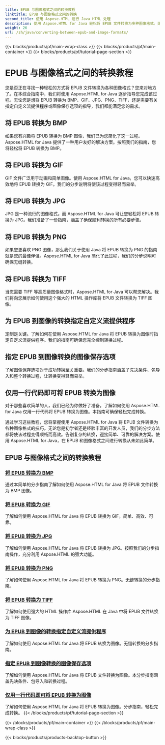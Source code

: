 ```yaml
---
title: EPUB 与图像格式之间的转换教程
linktitle: EPUB 与图像格式之间的转换
second_title: 使用 Aspose.HTML 进行 Java HTML 处理
description: 使用 Aspose.HTML for Java 轻松将 EPUB 文件转换为多种图像格式。无缝转换的分步指南。
weight: 26
url: /zh/java/converting-between-epub-and-image-formats/
---
```


{{< blocks/products/pf/main-wrap-class >}}
{{< blocks/products/pf/main-container >}}
{{< blocks/products/pf/tutorial-page-section >}}

# EPUB 与图像格式之间的转换教程


您是否正在寻找一种轻松的方式将 EPUB 文件转换为各种图像格式？您来对地方了。在本综合指南中，我们将使用 Aspose.HTML for Java 逐步指导您完成该过程。无论您是想将 EPUB 转换为 BMP、GIF、JPG、PNG、TIFF，还是需要有关指定自定义流提供程序或图像保存选项的指导，我们都能满足您的需求。

## 将 EPUB 转换为 BMP
如果您有兴趣将 EPUB 转换为 BMP 图像，我们已为您简化了这一过程。Aspose.HTML for Java 提供了一种用户友好的解决方案。按照我们的指南，您将轻松将 EPUB 转换为 BMP。 

## 将 EPUB 转换为 GIF
GIF 文件广泛用于动画和简单图像。使用 Aspose.HTML for Java，您可以快速高效地将 EPUB 转换为 GIF。我们的分步说明将使该过程变得轻而易举。

## 将 EPUB 转换为 JPG
JPG 是一种流行的图像格式，而 Aspose.HTML for Java 可让您轻松将 EPUB 转换为 JPG。我们准备了一份指南，涵盖了确保顺利转换的所有必要步骤。

## 将 EPUB 转换为 PNG
如果您更喜欢 PNG 图像，那么我们关于使用 Java 将 EPUB 转换为 PNG 的指南就是您的最佳伴侣。Aspose.HTML for Java 简化了此过程，我们的分步说明可确保无缝转换。

## 将 EPUB 转换为 TIFF
当您需要 TIFF 等高质量图像格式时，Aspose.HTML for Java 可以帮您解决。我们将向您展示如何使用这个强大的 HTML 操作库将 EPUB 文件转换为 TIFF 图像。

## 为 EPUB 到图像的转换指定自定义流提供程序
定制是关键。了解如何在使用 Aspose.HTML for Java 将 EPUB 转换为图像时指定自定义流提供程序。我们的指南可确保您完全控制转换过程。

## 指定 EPUB 到图像转换的图像保存选项
了解图像保存选项对于成功转换至关重要。我们的分步指南涵盖了先决条件、包导入和整个转换过程，让转换变得轻而易举。

## 仅用一行代码即可将 EPUB 转换为图像
对于那些喜欢简单的人，我们已经为你做好了准备。了解如何使用 Aspose.HTML for Java 仅用一行代码将 EPUB 转换为图像。本指南可确保轻松完成转换。

通过学习这些教程，您将掌握使用 Aspose.HTML for Java 将 EPUB 文件转换为各种图像格式的技巧。无论您是初学者还是经验丰富的开发人员，我们的分步方法都将使该过程变得顺畅而高效。告别复杂的转换，迎接简单、可靠的解决方案。使用 Aspose.HTML for Java，在 EPUB 和图像格式之间进行转换从未如此简单。
## EPUB 与图像格式之间的转换教程
### [将 EPUB 转换为 BMP](./convert-epub-to-bmp/)
通过本简单的分步指南了解如何使用 Aspose.HTML for Java 将 EPUB 文件转换为 BMP 图像。
### [将 EPUB 转换为 GIF](./convert-epub-to-gif/)
了解如何使用 Aspose.HTML for Java 将 EPUB 转换为 GIF。简单、高效、可靠。
### [将 EPUB 转换为 JPG](./convert-epub-to-jpg/)
了解如何使用 Aspose.HTML for Java 将 EPUB 转换为 JPG。按照我们的分步指南操作，充分利用 Aspose.HTML 的强大功能。
### [将 EPUB 转换为 PNG](./convert-epub-to-png/)
了解如何使用 Aspose.HTML for Java 将 EPUB 转换为 PNG。无缝转换的分步指南。
### [将 EPUB 转换为 TIFF](./convert-epub-to-tiff/)
了解如何使用强大的 HTML 操作库 Aspose.HTML 在 Java 中将 EPUB 文件转换为 TIFF 图像。
### [为 EPUB 到图像的转换指定自定义流提供程序](./convert-epub-to-image-specify-custom-stream-provider/)
了解如何使用 Aspose.HTML for Java 将 EPUB 转换为图像。无缝转换的分步指南。
### [指定 EPUB 到图像转换的图像保存选项](./convert-epub-to-image-specify-image-save-options/)
了解如何使用 Aspose.HTML for Java 将 EPUB 文件转换为图像。本分步指南涵盖先决条件、包导入和转换过程。
### [仅用一行代码即可将 EPUB 转换为图像](./convert-epub-to-image-single-line/)
了解如何使用 Aspose.HTML for Java 将 EPUB 转换为图像。分步指南，轻松完成转换。
{{< /blocks/products/pf/tutorial-page-section >}}

{{< /blocks/products/pf/main-container >}}
{{< /blocks/products/pf/main-wrap-class >}}

{{< blocks/products/products-backtop-button >}}
